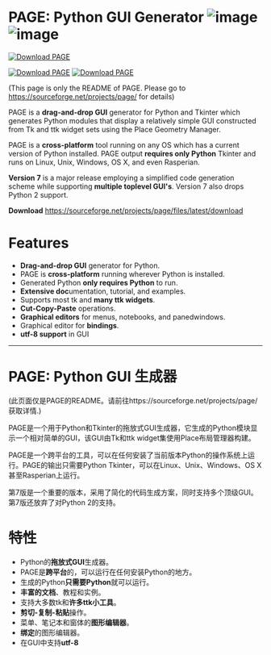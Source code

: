 # PAGE: Python GUI Generator ![image](https://user-images.githubusercontent.com/5051591/170823691-3b8c963a-c5e8-4ce3-be71-5d2f2c86fc97.png)  ![image](https://user-images.githubusercontent.com/5051591/170824545-0f56718c-3e2b-492d-ac17-a5bce3d1e811.png) 

[![Download PAGE](https://a.fsdn.com/con/app/sf-download-button)](https://sourceforge.net/projects/page/files/latest/download)  

[![Download PAGE](https://img.shields.io/sourceforge/dw/page.svg)](https://sourceforge.net/projects/page/files/latest/download) [![Download PAGE](https://img.shields.io/sourceforge/dt/page.svg)](https://sourceforge.net/projects/page/files/latest/download)  

(This page is only the README of PAGE. Please go to https://sourceforge.net/projects/page/ for details)

  PAGE is a **drag-and-drop GUI** generator for Python and Tkinter which generates Python modules that display a relatively simple GUI constructed from Tk and ttk widget sets using the Place Geometry Manager.
  
  PAGE is a **cross-platform** tool running on any OS which has a current version of Python installed. PAGE output **requires only Python** Tkinter and runs on Linux, Unix, Windows, OS X, and even Rasperian.
  
  **Version 7** is a major release employing a simplified code generation scheme while supporting **multiple toplevel GUI's**. Version 7 also drops Python 2 support.

**Download** https://sourceforge.net/projects/page/files/latest/download

# Features

- **Drag-and-drop GUI** generator for Python.
- PAGE is **cross-platform** running wherever Python is installed.
- Generated Python **only requires Python** to run.
- **Extensive doc**umentation, tutorial, and examples.
- Supports most tk and **many ttk widgets**.
- **Cut-Copy-Paste** operations.
- **Graphical editors** for menus, notebooks, and panedwindows.
- Graphical editor for **bindings**.
- **utf-8 support** in GUI


------------

# PAGE: Python GUI 生成器

(此页面仅是PAGE的README。请前往https://sourceforge.net/projects/page/ 获取详情.)

PAGE是一个用于Python和Tkinter的拖放式GUI生成器，它生成的Python模块显示一个相对简单的GUI，该GUI由Tk和ttk widget集使用Place布局管理器构建。

PAGE是一个跨平台的工具，可以在任何安装了当前版本Python的操作系统上运行。PAGE的输出只需要Python Tkinter，可以在Linux、Unix、Windows、OS X甚至Rasperian上运行。

第7版是一个重要的版本，采用了简化的代码生成方案，同时支持多个顶级GUI。第7版还放弃了对Python 2的支持。

# 特性

- Python的**拖放式GUI**生成器。
- PAGE是**跨平台**的，可以运行在任何安装Python的地方。
- 生成的Python**只需要Python**就可以运行。
- **丰富的文档**、教程和实例。
- 支持大多数tk和**许多ttk小工具**。
- **剪切-复制-粘贴**操作。
- 菜单、笔记本和窗体的**图形编辑器**。
- **绑定**的图形编辑器。
- 在GUI中支持**utf-8**

